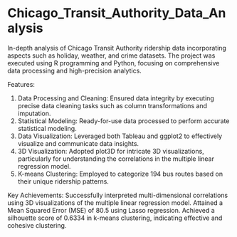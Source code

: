 # Chicago_Transit_Authority_Data_Analysis

In-depth analysis of Chicago Transit Authority ridership data incorporating aspects such as holiday, weather, and crime datasets. The project was executed using R programming and Python, focusing on comprehensive data processing and high-precision analytics.

Features:
1. Data Processing and Cleaning: Ensured data integrity by executing precise data cleaning tasks such as column transformations and imputation.
2. Statistical Modeling: Ready-for-use data processed to perform accurate statistical modeling.
3. Data Visualization: Leveraged both Tableau and ggplot2 to effectively visualize and communicate data insights.
4. 3D Visualization: Adopted plot3D for intricate 3D visualizations, particularly for understanding the correlations in the multiple linear regression model.
5. K-means Clustering: Employed to categorize 194 bus routes based on their unique ridership patterns.

Key Achievements:
Successfully interpreted multi-dimensional correlations using 3D visualizations of the multiple linear regression model.
Attained a Mean Squared Error (MSE) of 80.5 using Lasso regression.
Achieved a silhouette score of 0.6334 in k-means clustering, indicating effective and cohesive clustering.
